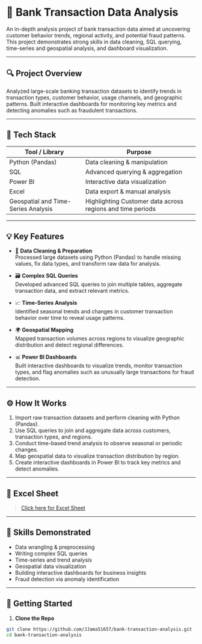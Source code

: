 # 🏦 Bank Transaction Data Analysis

An in-depth analysis project of bank transaction data aimed at uncovering customer behavior trends, regional activity, and potential fraud patterns. This project demonstrates strong skills in data cleaning, SQL querying, time-series and geospatial analysis, and dashboard visualization.

---

## 🔍 Project Overview

Analyzed large-scale banking transaction datasets to identify trends in transaction types, customer behavior, usage channels, and geographic patterns. Built interactive dashboards for monitoring key metrics and detecting anomalies such as fraudulent transactions.

---

## 🧰 Tech Stack

| Tool / Library     | Purpose                          |
|--------------------|----------------------------------|
| Python (Pandas)    | Data cleaning & manipulation     |
| SQL                | Advanced querying & aggregation  |
| Power BI           | Interactive data visualization   |
| Excel              | Data export & manual analysis    |
| Geospatial and Time-Series Analysis| Highlighting Customer data across regions and time periods      |

---

## 💡 Key Features

- 🧹 **Data Cleaning & Preparation**  
  Processed large datasets using Python (Pandas) to handle missing values, fix data types, and transform raw data for analysis.

- 🗃️ **Complex SQL Queries**  
  Developed advanced SQL queries to join multiple tables, aggregate transaction data, and extract relevant metrics.

- 📈 **Time-Series Analysis**  
  Identified seasonal trends and changes in customer transaction behavior over time to reveal usage patterns.

- 🌍 **Geospatial Mapping**  
  Mapped transaction volumes across regions to visualize geographic distribution and detect regional differences.

- 📊 **Power BI Dashboards**  
  Built interactive dashboards to visualize trends, monitor transaction types, and flag anomalies such as unusually large transactions for fraud detection.

---

## ⚙️ How It Works

1. Import raw transaction datasets and perform cleaning with Python (Pandas).  
2. Use SQL queries to join and aggregate data across customers, transaction types, and regions.  
3. Conduct time-based trend analysis to observe seasonal or periodic changes.  
4. Map geospatial data to visualize transaction distribution by region.  
5. Create interactive dashboards in Power BI to track key metrics and detect anomalies.

---

## 📁 Excel Sheet

> [Click here for Excel Sheet](https://onedrive.live.com/personal/712de81bda6bbb7e/_layouts/15/doc2.aspx?resid=da6bbb7e-e81b-202d-8071-760000000000&cid=712de81bda6bbb7e)

---

## 🧠 Skills Demonstrated

- Data wrangling & preprocessing  
- Writing complex SQL queries  
- Time-series and trend analysis  
- Geospatial data visualization  
- Building interactive dashboards for business insights  
- Fraud detection via anomaly identification  

---

## 🚀 Getting Started

1. **Clone the Repo**
```bash
git clone https://github.com/JJama51657/bank-transaction-analysis.git
cd bank-transaction-analysis
